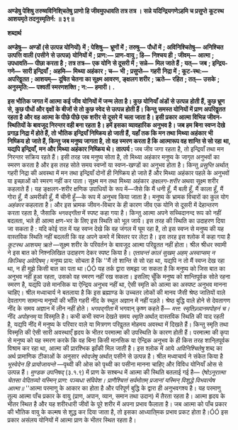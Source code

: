 **अण्डेषु पेशिषु तरुष्वविनिशि्चतेषु** **प्राणो हि जीवमुपधावति तत्र तत्र ।** **सन्ने यदिन्द्रियगणेऽहमि च प्रसुप्ते** **कूटस्थ आशयमृते तदनुस्मृतिर्न: ॥ ३९॥** 

**शब्दार्थ** 

**अण्डेषु—** **अण्डों (से उत्पन्न योनियों) में** **; पेशिषु—** **भ्रूणों में** **; तरुषु—** **पौधों में** **; अविनिश्चितेषु—** **अनिश्चित उत्पत्ति वाली (पसीने** **से उत्पन्न) योनियों में** **; प्राण:—** **प्राण-वायु** **; हि—** **निश्चय ही** **; जीवम्—** **आत्मा** **; उपधावति—** **पीछा करता है** **; तत्र तत्र—** **एक योनि** **से दूसरी में** **; सन्ने—** **मिल जाते हैं** **; यत्—** **जब** **; इन्द्रिय-गणे—** **सारी इन्द्रियाँ** **; अहमि—** **मिथ्या अहंकार** **; च—** **भी** **; प्रसुप्ते—** **गहरी** **निद्रा में** **; कूट-स्थ:—** **अपरिवॢतत** **; आशयम्—** **दूषित चेतना का सूक्ष्म आवरण, ङ्क्षलग शरीर** **; ऋते—** **रहित** **; तत्—** **उसके** **;** **अनुस्मृति:—** **पश्वर्ती स्मरणशक्ति** **; न:—** **हमारी।** **.** 

**इस भौतिक जगत में आत्मा कई जीव योनियों में जन्म लेता है। कुछ योनियाँ अंडों से उत्पन्न** **होती हैं, कुछ भ्रूण से, कुछ पौधों और वृक्षों के बीजों से तो कुछ स्वेद से उत्पन्न होती हैं। किन्तु** **समस्त योनियों में प्राण अपरिवॢतत रहता है और वह आत्मा के पीछे पीछे एक शरीर से दूसरे में** **चला जाता है। इसी प्रकार आत्मा विभिन्न जीवन-स्थितियों के बावजूद निरन्तर वही बना रहता** **है। हमें इसका व्यावहारिक अनुभव है। जब हम बिना स्वप्न देखे प्रगाढ़ निद्रा में होते हैं, तो** **भौतिक इन्द्रियाँ निष्क्रिय हो जाती हैं, यहाँ तक कि मन तथा मिथ्या अहंकार भी निष्क्रिय हो** **जाते हैं, किन्तु जब मनुष्य जागता है, तो वह स्मरण करता है कि आत्मारूप वह शान्ति से सो रहा** **था, यद्यपि इन्द्रियाँ, मन और मिथ्या अहंकार निष्क्रिय थे।** **तात्पर्य :** जब जीव जगा रहता है, तो इन्द्रियाँ तथा मन निरन्तर सक्रिय रहते हैं। इसी तरह जब मनुष्य सोता है, तो मिथ्या अहंकार मनुष्य के जागृत अनुभवों का स्मरण करता है और इस तरह सोते समय स्वप्नों या स्वप्न-खण्डों का अनुभव होता है। किन्तु *प्रसुप्ति* अर्थात् गहरी निद्रा की अवस्था में मन तथा इन्द्रियाँ दोनों ही निष्क्रिय हो जाते हैं और मिथ्या अहंकार पहले के अनुभवों या इच्छाओं को स्मरण नहीं कर पाता। सूक्ष्म मन तथा मिथ्या अहंकार *ङ्क्षलग-शरीर* अथवा सूक्ष्म शरीर कहलाते हैं। यह ङ्क्षलग-शरीर क्षणिक उपाधियों के रूप में—जैसे कि मैं धनी हूँ, मैं बली हूँ, मैं काला हूँ, मैं गोरा हूँ, मैं अमरीकी हूँ, मैं चीनी हूँ—के रूप में अनुभव किया जाता है। मनुष्य के भ्रामक विचारों का कुल योग *अहंकार* कहलाता है। और इस भ्रामक जीवन-विचार के ही कारण जीव एक योनि से दूसरी में देहान्तरण करता रहता है, जैसाकि *भगवद्गीता* में स्पष्ट कहा गया है। किन्तु आत्मा अपने सच्चिदानन्द रूप को नहीं बदलता, भले ही आत्मा क्षण-भर के लिए इस स्थिति को भूल जाये। इस तरह की स्थिति का उदाहरण दिया जा सकता है : यदि कोई रात में यह स्वप्न देखे कि वह जंगल में घूम रहा है, तो इस स्वप्न से मनुष्य की यह वास्तविक स्थिति नहीं बदलती कि वह अपने कमरे में बिस्तर पर लेटा है। इस तरह इस श्लोक में कहा गया है *कूटस्थ आशयम् ऋते* —सूक्ष्म शरीर के परिवर्तन के बावजूद आत्मा परिवॢतत नहीं होता। श्रील श्रीधर स्वामी ने इस बात को निश्नलिखित उदाहरण देकर स्पष्ट किया है। *एतावन्तं कालं सुखम् अहम् अस्वाप्सम् न किञ्चिद् अवेदिषम्।* मनुष्य प्राय: सोचता है कि ''मैं तो शान्ति से सो रहा था, यद्यपि न तो मैं स्वप्न देख रहा था, न ही मुझे किसी बात का पता था।ÓÓ यह तर्क द्वारा समझा जा सकता है कि मनुष्य को जिस बात का अनुभव नहीं हुआ रहता, उसको वह स्मरण नहीं रख सकता। इसलिए चूँकि मनुष्य को शान्तिपूर्वक सोते रहना स्मरण है, यद्यपि उसे मानसिक या ऐन्द्रिय अनुभव नहीं था, ऐसी स्मृति को आत्मा का अस्पष्ट अनुभव मानना चाहिए। श्रील मध्वाचार्य ने बतलाया है कि इस ब्रह्माण्ड के उच्चतर लोकों की मानव जैसी श्रेष्ठ जातियों वाले देवतागण सामान्य मनुष्यों की भाँति गहरी नींद के स्थूल अज्ञान में नहीं पड़ते। श्रेष्ठ बुद्धि वाले होने से देवतागण नींद के समय अज्ञान में लीन नहीं होते। *भगवद्गीता* में भगवान् कृष्ण कहते हैं— *मत्त: स्मृतिज्र्ञानमपोहनं च।* नींद *अपोहनम्* या विस्मृति है। कभी कभी स्वप्न देखते समय *स्मृति* अर्थात् वास्तविक स्थिति की याद रहती है, यद्यपि नींद में मनुष्य के परिवार वाले या मित्रगण परिवॢतत मोहमय अवस्था में दिखते हैं। किन्तु स्मृति तथा विस्मृति की ऐसी सारी अवस्थाएँ हृदय के भीतर परमात्मा की उपस्थिति के कारण होती हैं। परमात्मा की कृपा से मनुष्य को यह स्मरण करके कि वह बिना किसी मानसिक या ऐन्द्रिक अनुभव के ही किस तरह शानि्तपूर्वक विश्राम कर रहा था, आत्मा की प्रारश्भिक झाँकी मिल जाती है। इस श्लोक में आये *अविनिश्चितेषु* शब्द का अर्थ प्रामाणिक टीकाओं के अनुसार *स्वेदजेषु* अर्थात् पसीने से उत्पन्न है। श्रील मध्वाचार्य ने संकेत किया है *भूस्वेदेन हि प्रायोजायन्ते* —पृथ्वी की ओस को पृथ्वी का पसीना मानना चाहिए और विविध योनियाँ ओस से उत्पन्न हैं। *मुण्डक उपनिषद्* (३.१.९) में प्राण के सश्बन्ध में आत्मा की स्थिति बतलाई गई है— *ऐषोऽनूरात्मा चेतसा वेदितव्यो* *यस्मिन् प्राण: पञ्चधा संविवेश।* *प्राणैश्चित्तं सर्वमोतम् प्रजानां* *यस्मिन् विशुद्धे विभवत्येष आत्मा॥* ''आत्मा परमाणु के आकार का होता है और परिपूर्ण बुद्धि के द्वारा ही अनुभवगश्य है। यह परमाणु तुल्य आत्मा पाँच प्रकार के वायु (प्राण, अपान, व्यान, समान तथा उदान) में तैरता रहता है। आत्मा हृदय के भीतर स्थित है और यह शरीरधारी जीवों के पूरे शरीर में अपना प्रभाव फैलाता है। जब आत्मा को पाँच प्रकार की भौतिक वायु के कल्मष से शुद्ध कर दिया जाता है, तो इसका आध्याति्मक प्रभाव प्रकट होता है।ÓÓ इस प्रकार असंलय योनियों में आत्मा प्राण के भीतर स्थित रहता है। 